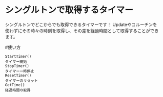 # シングルトンで取得するタイマー
シングルトンでどこからでも取得できるタイマーです！
Updateやコルーチンを使わずにその時々の時刻を取得し、その差を経過時間として取得することができます。

#使い方
```
StartTimer()
タイマー開始
StopTimer()
タイマー一時停止
ResetTimer()
タイマーのリセット
GetTime()
経過時間の取得
```
